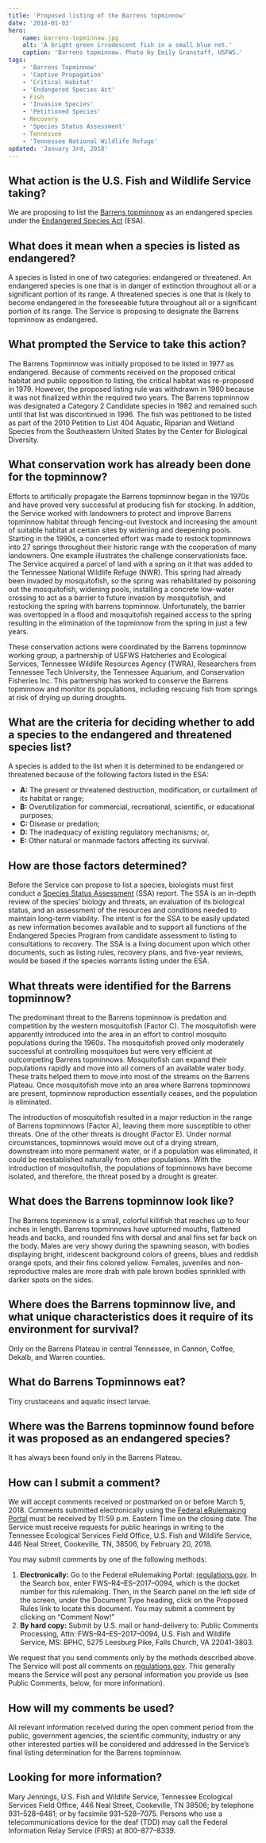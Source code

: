 ```yaml
---
title: 'Proposed listing of the Barrens topminnow'
date: '2018-01-03'
hero:
    name: barrens-topminnow.jpg
    alt: 'A bright green irrodescent fish in a small blue net.'
    caption: 'Barrens topminnow. Photo by Emily Granstaff, USFWS.'
tags:
    - 'Barrens Topminnow'
    - 'Captive Propagation'
    - 'Critical Habitat'
    - 'Endangered Species Act'
    - Fish
    - 'Invasive Species'
    - 'Petitioned Species'
    - Recovery
    - 'Species Status Assessment'
    - Tennessee
    - 'Tennessee National Wildlife Refuge'
updated: 'January 3rd, 2018'
---
```


## What action is the U.S. Fish and Wildlife Service taking?

We are proposing to list the [Barrens topminnow](https://ecos.fws.gov/ecp0/profile/speciesProfile?spcode=E05C) as an endangered species under the [Endangered Species Act](/endangered-species-act/) (ESA).

## What does it mean when a species is listed as endangered?

A species is listed in one of two categories: endangered or threatened.  An endangered species is one that is in danger of extinction throughout all or a significant portion of its range.  A threatened species is one that is likely to become endangered in the foreseeable future throughout all or a significant portion of its range.  The Service is proposing to designate the Barrens topminnow as endangered. 

## What prompted the Service to take this action?

The Barrens Topminnow was initially proposed to be listed in 1977 as endangered. Because of comments received on the proposed critical habitat and public opposition to listing, the critical habitat was re-proposed in 1979. However, the proposed listing rule was withdrawn in 1980 because it was not finalized within the required two years. The Barrens topminnow was designated a Category 2 Candidate species in 1982 and remained such until that list was discontinued in 1996. The fish was petitioned to be listed as part of the 2010 Petition to List 404 Aquatic, Riparian and Wetland Species from the Southeastern United States by the Center for Biological Diversity.

## What conservation work has already been done for the topminnow?

Efforts to artificially propagate the Barrens topminnow began in the 1970s and have proved very successful at producing fish for stocking. In addition, the Service worked with landowners to protect and improve Barrens topminnow habitat through fencing-out livestock and increasing the amount of suitable habitat at certain sites by widening and deepening pools. Starting in the 1990s, a concerted effort was made to restock topminnows into 27 springs throughout their historic range with the cooperation of many landowners. One example illustrates the challenge conservationists face.  The Service acquired a parcel of land with a spring on it that was added to the Tennessee National Wildlife Refuge (NWR). This spring had already been invaded by mosquitofish, so the spring was rehabilitated by poisoning out the mosquitofish, widening pools, installing a concrete low-water crossing to act as a barrier to future invasion by mosquitofish, and restocking the spring with barrens topminnow. Unfortunately, the barrier was overtopped in a flood and mosquitofish regained access to the spring resulting in the elimination of the topminnow from the spring in just a few years. 

These conservation actions were coordinated by the Barrens topminnow working group, a partnership of USFWS Hatcheries and Ecological Services, Tennessee Wildlife Resources Agency (TWRA), Researchers from Tennessee Tech University, the Tennessee Aquarium, and Conservation Fisheries Inc. This partnership has worked to conserve the Barrens topminnow and monitor its populations, including rescuing fish from springs at risk of drying up during droughts.

## What are the criteria for deciding whether to add a species to the endangered and threatened species list?

A species is added to the list when it is determined to be endangered or threatened because of the following factors listed in the ESA:

  - **A:** The present or threatened destruction, modification, or curtailment of its habitat or range;
  - **B:** Overutilization for commercial, recreational, scientific, or educational purposes;
  - **C:** Disease or predation;
  - **D:** The inadequacy of existing regulatory mechanisms; or,
  - **E:** Other natural or manmade factors affecting its survival.

## How are those factors determined?

Before the Service can propose to list a species, biologists must first conduct a [Species Status Assessment](/endangered-species-act/species-status-assessment) (SSA) report.  The SSA is an in-depth review of the species’ biology and threats, an evaluation of its biological status, and an assessment of the resources and conditions needed to maintain long-term viability. The intent is for the SSA to be easily updated as new information becomes available and to support all functions of the Endangered Species Program from candidate assessment to listing to consultations to recovery.  The SSA is a living document upon which other documents, such as listing rules, recovery plans, and five-year reviews, would be based if the species warrants listing under the ESA. 

## What threats were identified for the Barrens topminnow?

The predominant threat to the Barrens topminnow is predation and competition by the western mosquitofish (Factor C). The mosquitofish were apparently introduced into the area in an effort to control mosquito populations during the 1960s. The mosquitofish proved only moderately successful at controlling mosquitoes but were very efficient at outcompeting Barrens topminnows. Mosquitofish can expand their populations rapidly and move into all corners of an available water body. These traits helped them to move into most of the streams on the Barrens Plateau. Once mosquitofish move into an area where Barrens topminnows are present, topminnow reproduction essentially ceases, and the population is eliminated. 

The introduction of mosquitofish resulted in a major reduction in the range of Barrens topminnows (Factor A), leaving them more susceptible to other threats. One of the other threats is drought (Factor E). Under normal circumstances, topminnows would move out of a drying stream, downstream into more permanent water, or if a population was eliminated, it could be reestablished naturally from other populations. With the introduction of mosquitofish, the populations of topminnows have become isolated, and therefore, the threat posed by a drought is greater.

## What does the Barrens topminnow look like?

The Barrens topminnow is a small, colorful killifish that reaches up to four inches in length. Barrens topminnows have upturned mouths, flattened heads and backs, and rounded fins with dorsal and anal fins set far back on the body. Males are very showy during the spawning season, with bodies displaying bright, iridescent background colors of greens, blues and reddish orange spots, and their fins colored yellow. Females, juveniles and non-reproductive males are more drab with pale brown bodies sprinkled with darker spots on the sides. 

## Where does the Barrens topminnow live, and what unique characteristics does it require of its environment for survival?

Only on the Barrens Plateau in central Tennessee, in Cannon, Coffee, Dekalb, and Warren counties.

## What do Barrens Topminnows eat?

Tiny crustaceans and aquatic insect larvae.

## Where was the Barrens topminnow found before it was proposed as an endangered species?

It has always been found only in the Barrens Plateau. 

## How can I submit a comment?

We will accept comments received or postmarked on or before March 5, 2018.  Comments submitted electronically using the [Federal eRulemaking Portal](https://www.regulations.gov) must be received by 11:59 p.m. Eastern Time on the closing date.  The Service must receive requests for public hearings in writing to the Tennessee Ecological Services Field Office, U.S. Fish and Wildlife Service, 446 Neal Street, Cookeville, TN, 38506, by February 20, 2018.

You may submit comments by one of the following methods:

1. **Electronically:**  Go to the Federal eRulemaking Portal:  [regulations.gov](https://www.regulations.gov).  In the Search box, enter FWS–R4–ES–2017–0094, which is the docket number for this rulemaking.  Then, in the Search panel on the left side of the screen, under the Document Type heading, click on the Proposed Rules link to locate this document.  You may submit a comment by clicking on “Comment Now!”
2. **By hard copy:**  Submit by U.S. mail or hand-delivery to:  Public Comments Processing, Attn:  FWS–R4–ES–2017–0094, U.S. Fish and Wildlife Service, MS: BPHC, 5275 Leesburg Pike, Falls Church, VA 22041-3803.

We request that you send comments only by the methods described above.  The Service will post all comments on [regulations.gov](https://www.regulations.gov).  This generally means the Service will post any personal information you provide us (see Public Comments, below, for more information).

## How will my comments be used?

All relevant information received during the open comment period from the public, government agencies, the scientific community, industry or any other interested parties will be considered and addressed in the Service’s final listing determination for the Barrens topminnow.
  
## Looking for more information?

Mary Jennings, U.S. Fish and Wildlife Service, Tennessee Ecological Services Field Office, 446 Neal Street, Cookeville, TN 38506; by telephone 931–528–6481; or by facsimile 931–528–7075.  Persons who use a telecommunications device for the deaf (TDD) may call the Federal Information Relay Service (FIRS) at 800–877–8339.
